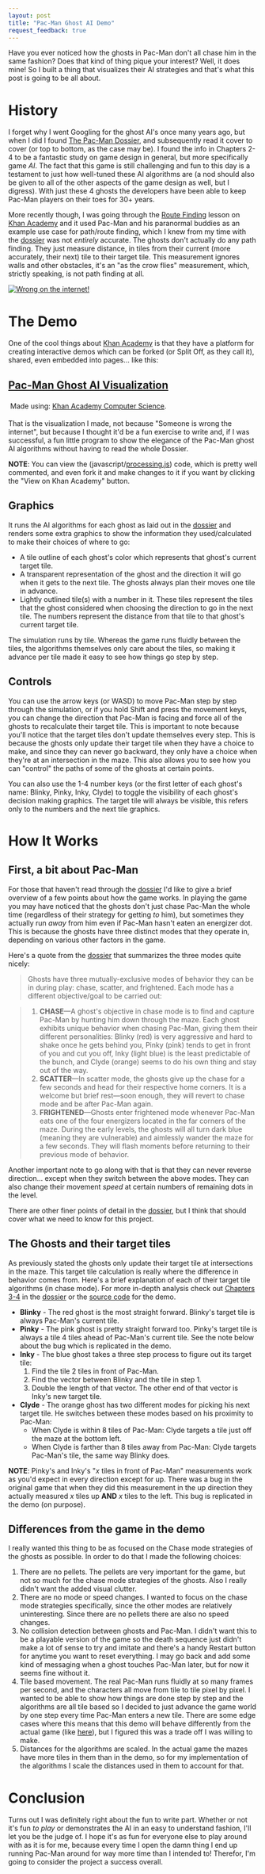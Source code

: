 ```yaml
---
layout: post
title: "Pac-Man Ghost AI Demo"
request_feedback: true
---
```


Have you ever noticed how the ghosts in Pac-Man don't all chase him in the same fashion? Does that kind of thing
pique your interest?  Well, it does mine! So I built a thing that visualizes their AI strategies and that's what
this post is going to be all about.

<!-- more -->

# History

I forget why I went Googling for the ghost AI's once many years ago, but when I did I found [The Pac-Man Dossier][dossier],
and subsequently read it cover to cover (or top to bottom, as the case may be). I found the info in Chapters
2-4 to be a fantastic study on game design in general, but more specifically game *AI*. The fact that this
game is still challenging and fun to this day is a testament to just how well-tuned these AI algorithms are
(a nod should also be given to all of the other aspects of the game design as well, but I digress). With
just these 4 ghosts the developers have been able to keep Pac-Man players on their toes for 30+ years.

More recently though, I was going through the [Route Finding][route-finding] lesson on [Khan Academy][khan] and it
used Pac-Man and his paranormal buddies as an example use case for path/route finding, which I knew from my time
with the [dossier] was not *entirely* accurate. The ghosts don't actually do any path finding. They just measure
distance, in tiles from their current (more accurately, their next) tile to their target tile. This measurement
ignores walls and other obstacles, it's an "as the crow flies" measurement, which, strictly speaking, is not
path finding at all.

[![Wrong on the internet!][wrong-on-the-internet-image]][wrong-on-the-internet-comic]

# The Demo

One of the cool things about [Khan Academy][khan] is that they have a platform for creating interactive demos which
can be forked (or Split Off, as they call it), shared, even embedded into pages... like this:

<h2><a href="http://www.khanacademy.org/computer-programming/pac-man-ghost-ai-visualisation/6163767378051072">Pac-Man Ghost AI Visualization</a></h2> <script src="http://www.khanacademy.org/computer-programming/pac-man-ghost-ai-visualisation/6163767378051072/embed.js?editor=no&amp;buttons=yes&amp;author=yes&amp;embed=yes"></script> <p style="padding:4px">Made using: <a href="http://www.khanacademy.org/computer-programming">Khan Academy Computer Science</a>.</p> 

That is the visualization I made, not because "Someone is wrong the internet", but because I thought it'd be a
fun exercise to write and, if I was successful, a fun little program to show the elegance of the Pac-Man ghost
AI algorithms without having to read the whole Dossier.

__NOTE__: You can view the (javascript/[processing.js]) code, which is pretty well commented, and even fork it and make changes to it if you
want by clicking the "View on Khan Academy" button.

## Graphics

It runs the AI algorithms for each ghost as laid out in the [dossier] and renders some extra graphics to show
the information they used/calculated to make their choices of where to go:

 * A tile outline of each ghost's color which represents that ghost's current target tile.
 * A transparent representation of the ghost and the direction it will go when it gets to the next tile. The
 ghosts always plan their moves one tile in advance.
 * Lightly outlined tile(s) with a number in it. These tiles represent the tiles that the ghost considered when
 choosing the direction to go in the next tile. The numbers represent the distance from that tile to that ghost's
 current target tile.

The simulation runs by tile. Whereas the game runs fluidly between the tiles, the algorithms themselves only care
about the tiles, so making it advance per tile made it easy to see how things go step by step.

## Controls 

You can use the arrow keys (or WASD) to move Pac-Man step by step through the simulation, or if you hold Shift
and press the movement keys, you can change the direction that Pac-Man is facing and force all of the ghosts to
recalculate their target tile. This is important to note because you'll notice that the target tiles don't
update themselves every step. This is because the ghosts only update their target tile when they have a choice
to make, and since they can never go backward, they only have a choice when they're at an intersection in the
maze. This also allows you to see how you can "control" the paths of some of the ghosts at certain points.

You can also use the 1-4 number keys (or the first letter of each ghost's name: Blinky, Pinky, Inky, Clyde) to
toggle the visibility of each ghost's decision making graphics. The target tile will always be visible, this
refers only to the numbers and the next tile graphics.

# How It Works

## First, a bit about Pac-Man

For those that haven't read through the [dossier] I'd like to give a brief overview of a few points about how the
game works. In playing the game you may have noticed that the ghosts don't just chase Pac-Man the whole time
(regardless of their strategy for getting *to* him), but sometimes they actually run *away* from him even if 
Pac-Man hasn't eaten an energizer dot. This is because the ghosts have three distinct modes that they operate
in, depending on various other factors in the game.

Here's a quote from the [dossier][modus-operandi] that summarizes the three modes quite nicely:

> Ghosts have three mutually-exclusive modes of behavior they can be in during play: chase, scatter, and frightened. Each mode has a different objective/goal to be carried out:

> 1. __CHASE__—A ghost's objective in chase mode is to find and capture Pac-Man by hunting him down through the maze. Each ghost exhibits unique behavior when chasing Pac-Man, giving them their different personalities: Blinky (red) is very aggressive and hard to shake once he gets behind you, Pinky (pink) tends to get in front of you and cut you off, Inky (light blue) is the least predictable of the bunch, and Clyde (orange) seems to do his own thing and stay out of the way.
> 2. __SCATTER__—In scatter mode, the ghosts give up the chase for a few seconds and head for their respective home corners. It is a welcome but brief rest—soon enough, they will revert to chase mode and be after Pac-Man again.
> 3. __FRIGHTENED__—Ghosts enter frightened mode whenever Pac-Man eats one of the four energizers located in the far corners of the maze. During the early levels, the ghosts will all turn dark blue (meaning they are vulnerable) and aimlessly wander the maze for a few seconds. They will flash moments before returning to their previous mode of behavior.

Another important note to go along with that is that they can never reverse direction... except when they
switch between the above modes. They can also change their movement *speed* at certain numbers of remaining
dots in the level.

There are other finer points of detail in the [dossier], but I think that should cover what we need to know
for this project.

## The Ghosts and their target tiles

As previously stated the ghosts only update their target tile at intersections in the maze. This target
tile calculation is really where the difference in behavior comes from. Here's a brief explanation of each
of their target tile algorithms (in chase mode). For more in-depth analysis check out [Chapters 3-4][dossier3]
in the [dossier] or the [source code][pac-man-khan] for the demo.

 * __Blinky__ - The red ghost is the most straight forward. Blinky's target tile is always Pac-Man's current tile.
 * __Pinky__ - The pink ghost is pretty straight forward too. Pinky's target tile is always a tile 4 tiles ahead
 of Pac-Man's current tile. See the note below about the bug which is replicated in the demo.
 * __Inky__ - The blue ghost takes a three step process to figure out its target tile:
   1. Find the tile 2 tiles in front of Pac-Man.
   2. Find the vector between Blinky and the tile in step 1.
   3. Double the length of that vector. The other end of that vector is Inky's new target tile.
 * __Clyde__ - The orange ghost has two different modes for picking his next target tile. He switches between these
 modes based on his proximity to Pac-Man:
   * When Clyde is within 8 tiles of Pac-Man: Clyde targets a tile just off the maze at the bottom left.
   * When Clyde is farther than 8 tiles away from Pac-Man: Clyde targets Pac-Man's tile, the same way Blinky
   does.

 __NOTE__: Pinky's and Inky's "*x* tiles in front of Pac-Man" measurements work as you'd expect in every direction
 except for up. There was a bug in the original game that when they did this measurement in the up direction
 they actually measured *x* tiles up __AND__ *x* tiles to the left. This bug is replicated in the demo (on
 purpose).

## Differences from the game in the demo

I really wanted this thing to be as focused on the Chase mode strategies of the ghosts as possible. In order
to do that I made the following choices:

 1. There are no pellets. The pellets are very important for the game, but not so much for the chase mode 
 strategies of the ghosts. Also I really didn't want the added visual clutter.
 2. There are no mode or speed changes. I wanted to focus on the chase mode strategies specifically, since
 the other modes are relatively uninteresting. Since there are no pellets there are also no speed changes.
 3. No collision detection between ghosts and Pac-Man. I didn't want this to be a playable version of the
 game so the death sequence just didn't make a lot of sense to try and imitate and there's a handy Restart
 button for anytime you want to reset everything. I may go back and add some kind of messaging when a ghost
 touches Pac-Man later, but for now it seems fine without it.
 4. Tile based movement. The real Pac-Man runs fluidly at so many frames per second, and the characters all
 move from tile to tile pixel by pixel. I wanted to be able to show how things are done step by step and the
 algorithms are all tile based so I decided to just advance the game world by one step every time Pac-Man
 enters a new tile. There are some edge cases where this means that this demo will behave differently from
 the actual game (like [here][just-passing-through]), but I figured this was a trade off I was willing to
 make.
 5. Distances for the algorithms are scaled. In the actual game the mazes have more tiles in them than in
 the demo, so for my implementation of the algorithms I scale the distances used in them to account for that.

# Conclusion

Turns out I was definitely right about the fun to write part. Whether or not it's fun *to play* or demonstrates
the AI in an easy to understand fashion, I'll let you be the judge of. I hope it's as fun for everyone else to
play around with as it is for me, because every time I open the damn thing I end up running Pac-Man around for
way more time than I intended to! Therefor, I'm going to consider the project a success overall.

[dossier]: //home.comcast.net/~jpittman2/pacman/pacmandossier.html "The Pac-Man Dossier"
[dossier3]: //home.comcast.net/~jpittman2/pacman/pacmandossier.html#Chapter_3 "The Pac-Man Dossier"
[route-finding]: //www.khanacademy.org/computing/computer-science/algorithms/intro-to-algorithms/a/route-finding "Route Finding, Computer Science - Khan Academy"
[khan]: //www.khanacademy.org "Khan Academy"
[pac-man-khan]: //www.khanacademy.org/computer-programming/pac-man-ghost-ai-visualisation/6163767378051072 "Pac-Man Ghost AI Visualization - Khan Academy"
[wrong-on-the-internet-image]: //imgs.xkcd.com/comics/duty_calls.png "xkcd - Wrong on the Internet"
[wrong-on-the-internet-comic]: //xkcd.com/386/
[modus-operandi]: //home.comcast.net/~jpittman2/pacman/pacmandossier.html#CH2_Modus_Operandi "The Pac-Man Dossier"
[just-passing-through]: //home.comcast.net/~jpittman2/pacman/pacmandossier.html#CH3_Just_Passing_Through "The Pac-Man Dossier"
[processing.js]: //processingjs.org "Processing.js"
